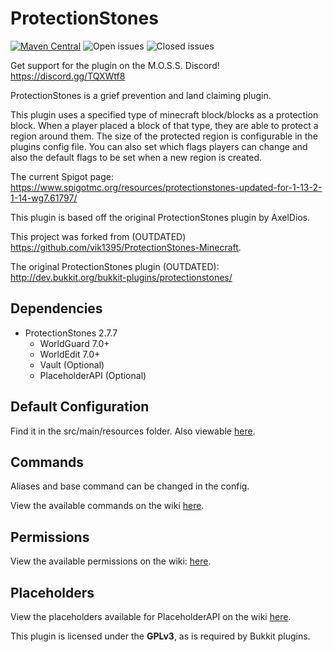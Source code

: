 # ProtectionStones
[![Maven Central](https://img.shields.io/maven-central/v/dev.espi/protectionstones.svg?label=Maven%20Central)](https://search.maven.org/search?q=g:%22dev.espi%22%20AND%20a:%22protectionstones%22)
![Open issues](https://img.shields.io/github/issues-raw/espidev/ProtectionStones)
![Closed issues](https://img.shields.io/github/issues-closed-raw/espidev/ProtectionStones)

Get support for the plugin on the M.O.S.S. Discord! https://discord.gg/TQXWtf8

ProtectionStones is a grief prevention and land claiming plugin.

This plugin uses a specified type of minecraft block/blocks as a protection block. When a player placed a block of that type, they are able to protect a region around them. The size of the protected region is configurable in the plugins config file. You can also set which flags players can change and also the default flags to be set when a new region is created.

The current Spigot page: https://www.spigotmc.org/resources/protectionstones-updated-for-1-13-2-1-14-wg7.61797/

This plugin is based off the original ProtectionStones plugin by AxelDios.

This project was forked from (OUTDATED) https://github.com/vik1395/ProtectionStones-Minecraft.

The original ProtectionStones plugin (OUTDATED): http://dev.bukkit.org/bukkit-plugins/protectionstones/

## Dependencies
* ProtectionStones 2.7.7
  * WorldGuard 7.0+
  * WorldEdit 7.0+
  * Vault (Optional)
  * PlaceholderAPI (Optional)
  
## Default Configuration
Find it in the src/main/resources folder. Also viewable [here](https://github.com/espidev/ProtectionStones/wiki/Configuration).

## Commands
Aliases and base command can be changed in the config.

View the available commands on the wiki [here](https://github.com/espidev/ProtectionStones/wiki/Commands).

## Permissions
View the available permissions on the wiki: [here](https://github.com/espidev/ProtectionStones/wiki/Permissions).

## Placeholders
View the placeholders available for PlaceholderAPI on the wiki [here](https://github.com/espidev/ProtectionStones/wiki/Placeholders).

This plugin is licensed under the **GPLv3**, as is required by Bukkit plugins.
